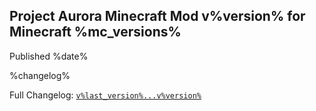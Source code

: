 ## Project Aurora Minecraft Mod v%version% for Minecraft %mc_versions%
Published %date%

%changelog%

Full Changelog: [`v%last_version%...v%version%`](https://github.com/TreyRuffy/ProjectAuroraMinecraftMod/compare/v%last_version%...v%version%)
